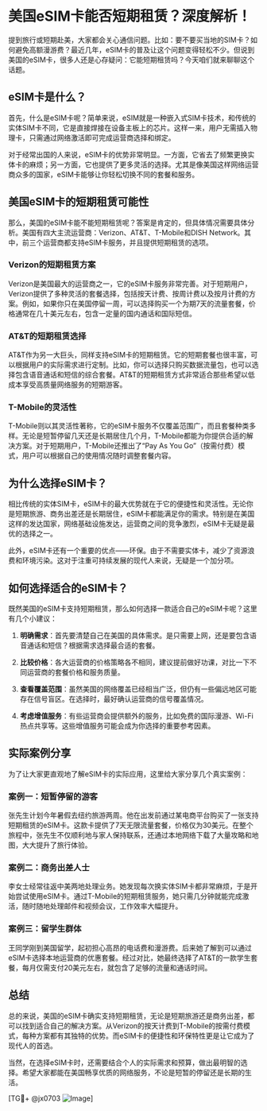 # 美国eSIM卡能否短期租赁？深度解析！

提到旅行或短期赴美，大家都会关心通信问题。比如：要不要买当地的SIM卡？如何避免高额漫游费？最近几年，eSIM卡的普及让这个问题变得轻松不少。但说到美国的eSIM卡，很多人还是心存疑问：它能短期租赁吗？今天咱们就来聊聊这个话题。

## eSIM卡是什么？

首先，什么是eSIM卡呢？简单来说，eSIM就是一种嵌入式SIM卡技术，和传统的实体SIM卡不同，它是直接焊接在设备主板上的芯片。这样一来，用户无需插入物理卡，只需通过网络激活即可完成运营商选择和绑定。

对于经常出国的人来说，eSIM卡的优势非常明显。一方面，它省去了频繁更换实体卡的麻烦；另一方面，它也提供了更多灵活的选择。尤其是像美国这样网络运营商众多的国家，eSIM卡能够让你轻松切换不同的套餐和服务。

## 美国eSIM卡的短期租赁可能性

那么，美国的eSIM卡能不能短期租赁呢？答案是肯定的，但具体情况需要具体分析。美国有四大主流运营商：Verizon、AT&T、T-Mobile和DISH Network。其中，前三个运营商都支持eSIM卡服务，并且提供短期租赁的选项。

### Verizon的短期租赁方案

Verizon是美国最大的运营商之一，它的eSIM卡服务非常完善。对于短期用户，Verizon提供了多种灵活的套餐选择，包括按天计费、按周计费以及按月计费的方案。例如，如果你只在美国停留一周，可以选择购买一个为期7天的流量套餐，价格通常在几十美元左右，包含一定量的国内通话和国际短信。

### AT&T的短期租赁选择

AT&T作为另一大巨头，同样支持eSIM卡的短期租赁。它的短期套餐也很丰富，可以根据用户的实际需求进行定制。比如，你可以选择只购买数据流量包，也可以选择包含语音通话和短信的综合套餐。AT&T的短期租赁方式非常适合那些希望以低成本享受高质量网络服务的短期游客。

### T-Mobile的灵活性

T-Mobile则以其灵活性著称，它的eSIM卡服务不仅覆盖范围广，而且套餐种类多样。无论是短暂停留几天还是长期居住几个月，T-Mobile都能为你提供合适的解决方案。对于短期用户，T-Mobile还推出了“Pay As You Go”（按需付费）模式，用户可以根据自己的使用情况随时调整套餐内容。

## 为什么选择eSIM卡？

相比传统的实体SIM卡，eSIM卡的最大优势就在于它的便捷性和灵活性。无论你是短期旅游、商务出差还是长期居住，eSIM卡都能满足你的需求。特别是在美国这样的发达国家，网络基础设施发达，运营商之间的竞争激烈，eSIM卡无疑是最优的选择之一。

此外，eSIM卡还有一个重要的优点——环保。由于不需要实体卡，减少了资源浪费和环境污染。这对于注重可持续发展的现代人来说，无疑是一个加分项。

## 如何选择适合的eSIM卡？

既然美国的eSIM卡支持短期租赁，那么如何选择一款适合自己的eSIM卡呢？这里有几个小建议：

1. **明确需求**：首先要清楚自己在美国的具体需求。是只需要上网，还是要包含语音通话和短信？根据需求选择最合适的套餐。
   
2. **比较价格**：各大运营商的价格策略各不相同，建议提前做好功课，对比一下不同运营商的套餐价格和服务质量。

3. **查看覆盖范围**：虽然美国的网络覆盖已经相当广泛，但仍有一些偏远地区可能存在信号盲区。在选择时，最好确认运营商的信号覆盖情况。

4. **考虑增值服务**：有些运营商会提供额外的服务，比如免费的国际漫游、Wi-Fi热点共享等。这些增值服务可能会成为你选择的重要参考因素。

## 实际案例分享

为了让大家更直观地了解eSIM卡的实际应用，这里给大家分享几个真实案例：

### 案例一：短暂停留的游客

张先生计划今年暑假去纽约旅游两周。他在出发前通过某电商平台购买了一张支持短期租赁的eSIM卡。这款卡提供了7天无限流量套餐，价格仅为30美元。在整个旅程中，张先生不仅顺利地与家人保持联系，还通过本地网络下载了大量攻略和地图，大大提升了旅行体验。

### 案例二：商务出差人士

李女士经常往返中美两地处理业务。她发现每次换实体SIM卡都非常麻烦，于是开始尝试使用eSIM卡。通过T-Mobile的短期租赁服务，她只需几分钟就能完成激活，随时随地处理邮件和视频会议，工作效率大幅提升。

### 案例三：留学生群体

王同学刚到美国留学，起初担心高昂的电话费和漫游费。后来她了解到可以通过eSIM卡选择本地运营商的优惠套餐。经过对比，她最终选择了AT&T的一款学生套餐，每月仅需支付20美元左右，就包含了足够的流量和通话时间。

## 总结

总的来说，美国的eSIM卡确实支持短期租赁，无论是短期旅游还是商务出差，都可以找到适合自己的解决方案。从Verizon的按天计费到T-Mobile的按需付费模式，每种方案都有其独特的优势。而eSIM卡的便捷性和环保特性更是让它成为了现代人的首选。

当然，在选择eSIM卡时，还需要结合个人的实际需求和预算，做出最明智的选择。希望大家都能在美国畅享优质的网络服务，不论是短暂的停留还是长期的生活。

[TG💪+ @jx0703 ![Image](https://github.com/user-attachments/assets/dbca1d08-cadb-493c-b0ec-ad6f7a83f270)]
